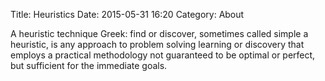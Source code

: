 Title: Heuristics
Date: 2015-05-31 16:20
Category: About

A heuristic technique Greek: find or discover, sometimes called simple a heuristic, is any approach to problem solving learning or discovery that employs a practical methodology not guaranteed to be optimal or perfect, but sufficient for the immediate goals.